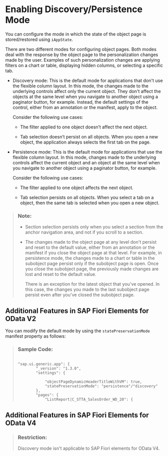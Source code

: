 <!-- loio7c620843ed5946d69e2f932f8d17ac8b -->

# Enabling Discovery/Persistence Mode

You can configure the mode in which the state of the object page is stored/restored using `iAppState`.

There are two different modes for configuring object pages. Both modes deal with the response by the object page to the personalization changes made by the user. Examples of such personalization changes are applying filters on a chart or table, displaying hidden columns, or selecting a specific tab.

-   Discovery mode: This is the default mode for applications that don't use the flexible column layout. In this mode, the changes made to the underlying controls affect only the current object. They don't affect the objects at the same level when you navigate to another object using a paginator button, for example. Instead, the default settings of the control, either from an annotation or the manifest, apply to the object.

    Consider the following use cases:

    -   The filter applied to one object doesn’t affect the next object.

    -   Tab selection doesn’t persist on all objects. When you open a new object, the application always selects the first tab on the page.


-   Persistence mode: This is the default mode for applications that use the flexible column layout. In this mode, changes made to the underlying controls affect the current object and an object at the same level when you navigate to another object using a paginator button, for example.

    Consider the following use cases:

    -   The filter applied to one object affects the next object.

    -   Tab selection persists on all objects. When you select a tab on a object, then the same tab is selected when you open a new object.



> ### Note:  
> -   Section selection persists only when you select a section from the anchor navigation area, and not if you scroll to a section.
> 
> -   The changes made to the object page at any level don't persist and reset to the default value, either from an annotation or the manifest if you close the object page at that level. For example, in persistence mode, the changes made to a chart or table in the subobject page persist only if the subobject page is open. Once you close the subobject page, the previously made changes are lost and reset to the default value.
> 
>     There is an exception for the latest object that you've opened. In this case, the changes you made to the last subobject page persist even after you've closed the subobject page.



<a name="loio7c620843ed5946d69e2f932f8d17ac8b__section_f12_4kn_dwb"/>

## Additional Features in SAP Fiori Elements for OData V2

You can modify the default mode by using the `statePreservationMode` manifest property as follows:

> ### Sample Code:  
> ```
> 
> "sap.ui.generic.app": {
>         "_version": "1.3.0",
>         "settings": {
>             
>             "objectPageDynamicHeaderTitleWithVM": true,
>             "statePreservationMode": "persistence"/"discovery"
>         },
>         "pages": {
>             "ListReport|C_STTA_SalesOrder_WD_20": {
> 
> ```



<a name="loio7c620843ed5946d69e2f932f8d17ac8b__section_bkt_vyl_mtb"/>

## Additional Features in SAP Fiori Elements for OData V4

> ### Restriction:  
> Discovery mode isn't applicable to SAP Fiori elements for OData V4.

